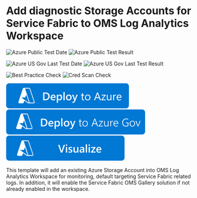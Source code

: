 # Add diagnostic Storage Accounts for Service Fabric to OMS Log Analytics Workspace

![Azure Public Test Date](https://azurequickstartsservice.blob.core.windows.net/badges/demos/oms-existing-storage-account/PublicLastTestDate.svg)
![Azure Public Test Result](https://azurequickstartsservice.blob.core.windows.net/badges/demos/oms-existing-storage-account/PublicDeployment.svg)

![Azure US Gov Last Test Date](https://azurequickstartsservice.blob.core.windows.net/badges/demos/oms-existing-storage-account/FairfaxLastTestDate.svg)
![Azure US Gov Last Test Result](https://azurequickstartsservice.blob.core.windows.net/badges/demos/oms-existing-storage-account/FairfaxDeployment.svg)

![Best Practice Check](https://azurequickstartsservice.blob.core.windows.net/badges/demos/oms-existing-storage-account/BestPracticeResult.svg)
![Cred Scan Check](https://azurequickstartsservice.blob.core.windows.net/badges/demos/oms-existing-storage-account/CredScanResult.svg)

[![Deploy to Azure](https://raw.githubusercontent.com/Azure/azure-quickstart-templates/master/1-CONTRIBUTION-GUIDE/images/deploytoazure.svg?sanitize=true)](https://portal.azure.com/#create/Microsoft.Template/uri/https%3A%2F%2Fraw.githubusercontent.com%2FAzure%2Fazure-quickstart-templates%2Fmaster%2Fdemos%2Foms-existing-storage-account%2Fazuredeploy.json)
[![Deploy to Azure US Gov](https://raw.githubusercontent.com/Azure/azure-quickstart-templates/master/1-CONTRIBUTION-GUIDE/images/deploytoazuregov.svg?sanitize=true)](https://portal.azure.us/#create/Microsoft.Template/uri/https%3A%2F%2Fraw.githubusercontent.com%2FAzure%2Fazure-quickstart-templates%2Fmaster%2Fdemos%2Foms-existing-storage-account%2Fazuredeploy.json) 
[![Visualize](https://raw.githubusercontent.com/Azure/azure-quickstart-templates/master/1-CONTRIBUTION-GUIDE/images/visualizebutton.svg?sanitize=true)](http://armviz.io/#/?load=https%3A%2F%2Fraw.githubusercontent.com%2FAzure%2Fazure-quickstart-templates%2Fmaster%2Fdemos%2Foms-existing-storage-account%2Fazuredeploy.json)

This template will add an existing Azure Storage Account into OMS Log Analytics Workspace for monitoring, default targeting Service Fabric related logs. In addition, it will enable the Service Fabric OMS Gallery solution if not already enabled in the workspace. 

                                

              


